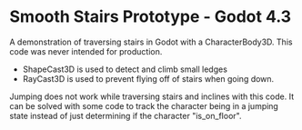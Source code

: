 # Smooth Stairs Prototype - Godot 4.3
A demonstration of traversing stairs in Godot with a CharacterBody3D.
This code was never intended for production.

- ShapeCast3D is used to detect and climb small ledges
- RayCast3D is used to prevent flying off of stairs when going down.

Jumping does not work while traversing stairs and inclines with this code.
It can be solved with some code to track the character being in a jumping state instead of just determining if the character "is_on_floor".
